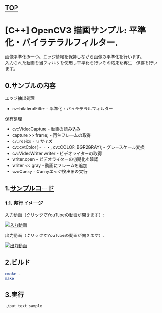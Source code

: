 [TOP](https://github.com/maemori/OpenCV3_Sample/)
----

# [C++] OpenCV3 描画サンプル: 平準化・バイラテラルフィルター.

画像平準化の一つ。エッジ情報を保持しながら画像の平準化を行います。  
入力された動画を当フィルタを使用し平準化を行いその結果を再生・保存を行います。
 
## 0.サンプルの内容

エッジ抽出処理
* cv::bilateralFilter - 平準化・バイラテラルフィルター

保有処理
* cv::VideoCapture - 動画の読み込み
* capture >> frame; - 再生フレームの取得
* cv::resize - リサイズ
* cv::cvtColor(・・・, cv::COLOR_BGR2GRAY); - グレースケール変換
* cv::VideoWriter writer - ビデオライターの取得
* writer.open - ビデオライターの初期化を確認
* writer << gray - 動画にフレームを追加
* cv::Canny - Cannyエッジ検出器の実行

## 1.[サンプルコード](./main.cpp)


### 1.1. 実行イメージ

入力動画（クリックでYouTubeの動画が開きます）:

[![入力動画](http://img.youtube.com/vi/UDPQthJe7cg/0.jpg)](https://www.youtube.com/watch?v=UDPQthJe7cg)

出力動画（クリックでYouTubeの動画が開きます）:

[![出力動画](http://img.youtube.com/vi/ycCIoXkgauY/0.jpg)](https://www.youtube.com/watch?v=ycCIoXkgauY)

## 2.ビルド

``` bash
cmake .
make
```

## 3.実行

``` bash
./put_text_sample
```
